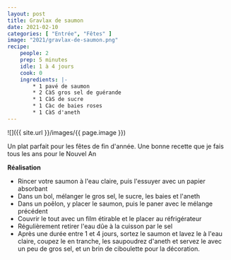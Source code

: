 ```yaml
---
layout: post
title: Gravlax de saumon
date: 2021-02-10
categories: [ "Entrée", "Fêtes" ]
image: "2021/gravlax-de-saumon.png"
recipe:
    people: 2
    prep: 5 minutes
    idle: 1 à 4 jours
    cook: 0
    ingredients: |-
        * 1 pavé de saumon
        * 2 CàS gros sel de guérande
        * 1 CàS de sucre
        * 1 Càc de baies roses
        * 1 CàS d'aneth
---
```

![]({{ site.url }}/images/{{ page.image }})

Un plat parfait pour les fêtes de fin d'année. Une bonne recette que je fais tous les ans pour le Nouvel An

**Réalisation**

* Rincer votre saumon à l'eau claire, puis l'essuyer avec un papier absorbant
* Dans un bol, mélanger le gros sel, le sucre, les baies et l'aneth
* Dans un poêlon, y placer le saumon, puis le paner avec le mélange précédent
* Couvrir le tout avec un film étirable et le placer au réfrigérateur
* Régulièrement retirer l'eau dûe à la cuisson par le sel
* Après une durée entre 1 et 4 jours, sortez le saumon et lavez le à l'eau claire, coupez le en tranche, les saupoudrez d'aneth et servez le avec un peu de gros sel, et un brin de ciboulette pour la décoration.
